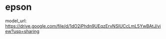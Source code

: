 # epson


model_url: https://drive.google.com/file/d/1dO2iPhdn9UEqzErvNSIUCcLmL5YwBAtJ/view?usp=sharing
